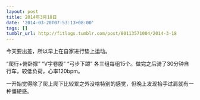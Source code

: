 ```yaml
---
layout: post
title: 2014年3月18日
date: '2014-03-20T07:53:13+08:00'
tags: []
tumblr_url: http://fitlogs.tumblr.com/post/80113571004/2014-3-18
---
```

今天要出差，所以早上在自家进行垫上运动。

“爬行+俯卧撑” “V字卷腹” “弓步下蹲” 各三组每组15个。做完之后骑了30分钟自行车，较低负荷，心率120bpm。

一开始觉得除了爬上爬下比较累之外没啥特别的感觉，但晚上发现抬手过肩就有一种僵硬感。
